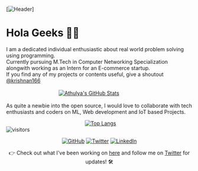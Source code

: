 [![Header](https://raw.githubusercontent.com/krishnan166/<OWNER>/<OWNER>/readme_header.png "Header")]

# Hola Geeks 👋🏽

I am a dedicated individual enthusiastic about real world problem solving using programming. 
<br/>Currently pursuing M.Tech in Computer Networking Specialization alongwith working as an Intern for an E-commerce startup. 
<br/>If you find any of my projects or contents useful, give a shoutout [@krishnan166](https://twitter.com/krishnan166)
<br/><br/>&nbsp;&nbsp;&nbsp;&nbsp;&nbsp;&nbsp;&nbsp;&nbsp;&nbsp;&nbsp;&nbsp;&nbsp;&nbsp;&nbsp;&nbsp;&nbsp;&nbsp;&nbsp;&nbsp;&nbsp;&nbsp;&nbsp;&nbsp;&nbsp;&nbsp;&nbsp;&nbsp;&nbsp;&nbsp;
&nbsp;&nbsp;&nbsp;&nbsp;&nbsp;&nbsp;[![Athulya's GitHub Stats](https://github-readme-stats.vercel.app/api?username=krishnan166&hide=contribs,prs&count_private=true&show_icons=true&theme=radical)](https://github.com/krishnan166/github-readme-stats )
<br/><br/>
As quite a newbie into the open source, I would love to collaborate with tech enthusiasts and coders on ML, Web development and IoT based Projects.

&nbsp;&nbsp;&nbsp;&nbsp;&nbsp;&nbsp;&nbsp;&nbsp;&nbsp;&nbsp;&nbsp;&nbsp;&nbsp;&nbsp;&nbsp;&nbsp;&nbsp;&nbsp;&nbsp;&nbsp;&nbsp;&nbsp;&nbsp;&nbsp;&nbsp;&nbsp;&nbsp;&nbsp;&nbsp;
&nbsp;&nbsp;&nbsp;&nbsp;&nbsp;&nbsp;&nbsp;&nbsp;&nbsp;&nbsp;&nbsp;&nbsp;&nbsp;&nbsp;&nbsp;&nbsp;&nbsp;&nbsp;&nbsp;&nbsp;&nbsp;&nbsp;&nbsp;&nbsp;[![Top Langs](https://github-readme-stats.vercel.app/api/top-langs/?username=krishnan166&show_icons=true&theme=radical&hide=hack&layout=compact)](https://github.com/krishnan166/github-readme-stats)
<br/>![visitors](https://visitor-badge.glitch.me/badge?page_id=$krishnan166)


<p align="center">
	<a href="https://github.com/krishnan166"><img src="/github.svg" alt="GitHub"></a>
	<a href="https://twitter.com/krishnan166"><img src="imgs/twitter.svg" alt="Twitter"></a>
	<a href="https://www.linkedin.com/in/athulya-krishnan166"><img src="imgs/linkedin.svg" alt="LinkedIn"></a>
</p>

<p align="center">👉 Check out what I've been working on 
	<a href="https://github.com/krishnan166">here</a> and follow me on <a href="https://twitter.com/krishnan166"> Twitter</a> for updates! 🛠️ </p>
<!--
**krishnan166/krishnan166** is a ✨ _special_ ✨ repository because its `README.md` (this file) appears on your GitHub profile.

Here are some ideas to get you started:

- 🔭 I’m currently working on ...
- 🌱 I’m currently learning ...
- 👯 I’m looking to collaborate on ...
- 🤔 I’m looking for help with ...
- 💬 Ask me about ...
- 📫 How to reach me: ...
- 😄 Pronouns: ...
- ⚡ Fun fact: ...
-->
